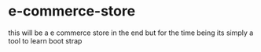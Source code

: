 # e-commerce-store
this will be a e commerce store in the end but for the time being its simply a tool to learn boot strap
